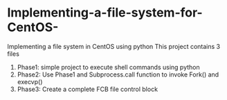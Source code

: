 # Implementing-a-file-system-for-CentOS-
Implementing a file system in CentOS using python
This project contains 3 files 
  1. Phase1: simple project to execute shell commands using python
  2. Phase2: Use Phase1 and Subprocess.call function to invoke Fork() and execvp()
  3. Phase3: Create a complete FCB file control block
